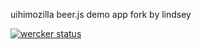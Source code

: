 uihimozilla beer.js demo app fork by lindsey



[![wercker status](https://dev.wercker.com/status/0a0adfddd7ea1d28af99f784b6fa344f/m "wercker status")](https://dev.wercker.com/project/bykey/0a0adfddd7ea1d28af99f784b6fa344f)
